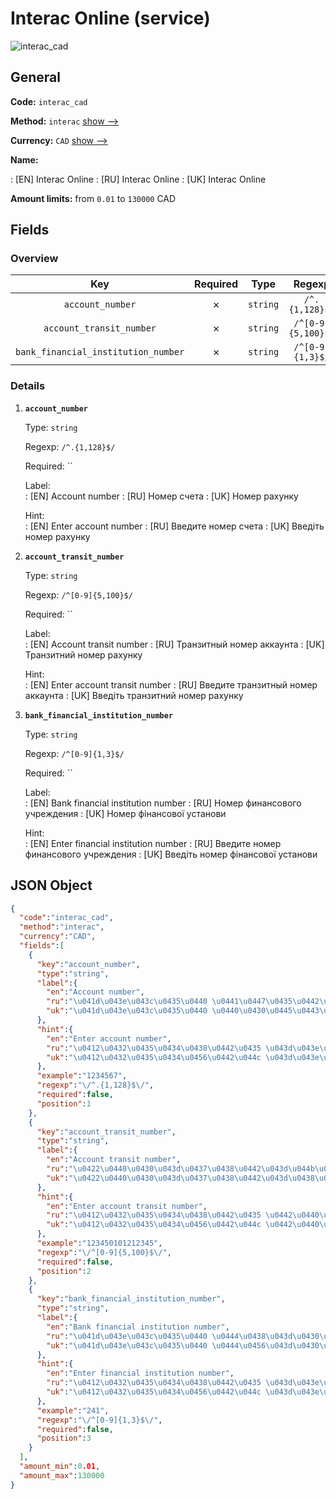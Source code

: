
# Interac Online (service) 
![interac_cad](https://static.openfintech.io/payout_methods/interac_cad/logo.svg?w=400&c=v0.59.26#w24)  

## General 
 
**Code:** `interac_cad` 
 
**Method:** `interac` [show -->](/payout-methods/interac/) 
 
**Currency:** `CAD` [show -->](/currencies/CAD/) 
 
**Name:** 
 
:	[EN] Interac Online 
:	[RU] Interac Online 
:	[UK] Interac Online 
 
**Amount limits:** from `0.01` to `130000` CAD 

## Fields 

### Overview 

|Key|Required|Type|Regexp| 
|:---:|:---:|:---:|:---:| 
|`account_number`|✗|`string`|`/^.{1,128}$/`| 
|`account_transit_number`|✗|`string`|`/^[0-9]{5,100}$/`| 
|`bank_financial_institution_number`|✗|`string`|`/^[0-9]{1,3}$/`| 
 

### Details 
 
1. **`account_number`** 
 
	Type: `string` 
 
	Regexp: `/^.{1,128}$/` 
 
	Required: `` 
 
	Label:  
	: [EN] Account number 
	: [RU] Номер счета 
	: [UK] Номер рахунку 
 
	Hint:  
	: [EN] Enter account number 
	: [RU] Введите номер счета 
	: [UK] Введіть номер рахунку 
 
2. **`account_transit_number`** 
 
	Type: `string` 
 
	Regexp: `/^[0-9]{5,100}$/` 
 
	Required: `` 
 
	Label:  
	: [EN] Account transit number 
	: [RU] Транзитный номер аккаунта 
	: [UK] Транзитний номер рахунку 
 
	Hint:  
	: [EN] Enter account transit number 
	: [RU] Введите транзитный номер аккаунта 
	: [UK] Введіть транзитний номер рахунку 
 
3. **`bank_financial_institution_number`** 
 
	Type: `string` 
 
	Regexp: `/^[0-9]{1,3}$/` 
 
	Required: `` 
 
	Label:  
	: [EN] Bank financial institution number 
	: [RU] Номер финансового учреждения 
	: [UK] Номер фінансової установи 
 
	Hint:  
	: [EN] Enter financial institution number 
	: [RU] Введите номер финансового учреждения 
	: [UK] Введіть номер  фінансової установи 
 

## JSON Object 

```json
{
  "code":"interac_cad",
  "method":"interac",
  "currency":"CAD",
  "fields":[
    {
      "key":"account_number",
      "type":"string",
      "label":{
        "en":"Account number",
        "ru":"\u041d\u043e\u043c\u0435\u0440 \u0441\u0447\u0435\u0442\u0430",
        "uk":"\u041d\u043e\u043c\u0435\u0440 \u0440\u0430\u0445\u0443\u043d\u043a\u0443"
      },
      "hint":{
        "en":"Enter account number",
        "ru":"\u0412\u0432\u0435\u0434\u0438\u0442\u0435 \u043d\u043e\u043c\u0435\u0440 \u0441\u0447\u0435\u0442\u0430",
        "uk":"\u0412\u0432\u0435\u0434\u0456\u0442\u044c \u043d\u043e\u043c\u0435\u0440 \u0440\u0430\u0445\u0443\u043d\u043a\u0443"
      },
      "example":"1234567",
      "regexp":"\/^.{1,128}$\/",
      "required":false,
      "position":1
    },
    {
      "key":"account_transit_number",
      "type":"string",
      "label":{
        "en":"Account transit number",
        "ru":"\u0422\u0440\u0430\u043d\u0437\u0438\u0442\u043d\u044b\u0439 \u043d\u043e\u043c\u0435\u0440 \u0430\u043a\u043a\u0430\u0443\u043d\u0442\u0430",
        "uk":"\u0422\u0440\u0430\u043d\u0437\u0438\u0442\u043d\u0438\u0439 \u043d\u043e\u043c\u0435\u0440 \u0440\u0430\u0445\u0443\u043d\u043a\u0443"
      },
      "hint":{
        "en":"Enter account transit number",
        "ru":"\u0412\u0432\u0435\u0434\u0438\u0442\u0435 \u0442\u0440\u0430\u043d\u0437\u0438\u0442\u043d\u044b\u0439 \u043d\u043e\u043c\u0435\u0440 \u0430\u043a\u043a\u0430\u0443\u043d\u0442\u0430",
        "uk":"\u0412\u0432\u0435\u0434\u0456\u0442\u044c \u0442\u0440\u0430\u043d\u0437\u0438\u0442\u043d\u0438\u0439 \u043d\u043e\u043c\u0435\u0440 \u0440\u0430\u0445\u0443\u043d\u043a\u0443"
      },
      "example":"123450101212345",
      "regexp":"\/^[0-9]{5,100}$\/",
      "required":false,
      "position":2
    },
    {
      "key":"bank_financial_institution_number",
      "type":"string",
      "label":{
        "en":"Bank financial institution number",
        "ru":"\u041d\u043e\u043c\u0435\u0440 \u0444\u0438\u043d\u0430\u043d\u0441\u043e\u0432\u043e\u0433\u043e \u0443\u0447\u0440\u0435\u0436\u0434\u0435\u043d\u0438\u044f",
        "uk":"\u041d\u043e\u043c\u0435\u0440 \u0444\u0456\u043d\u0430\u043d\u0441\u043e\u0432\u043e\u0457 \u0443\u0441\u0442\u0430\u043d\u043e\u0432\u0438"
      },
      "hint":{
        "en":"Enter financial institution number",
        "ru":"\u0412\u0432\u0435\u0434\u0438\u0442\u0435 \u043d\u043e\u043c\u0435\u0440 \u0444\u0438\u043d\u0430\u043d\u0441\u043e\u0432\u043e\u0433\u043e \u0443\u0447\u0440\u0435\u0436\u0434\u0435\u043d\u0438\u044f",
        "uk":"\u0412\u0432\u0435\u0434\u0456\u0442\u044c \u043d\u043e\u043c\u0435\u0440  \u0444\u0456\u043d\u0430\u043d\u0441\u043e\u0432\u043e\u0457 \u0443\u0441\u0442\u0430\u043d\u043e\u0432\u0438"
      },
      "example":"241",
      "regexp":"\/^[0-9]{1,3}$\/",
      "required":false,
      "position":3
    }
  ],
  "amount_min":0.01,
  "amount_max":130000
}
```  
